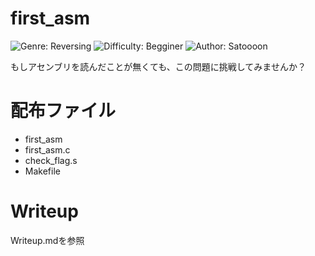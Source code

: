 # first_asm
![Genre: Reversing](https://img.shields.io/badge/genre-Reversing-brightgreen?style=for-the-badge) ![Difficulty: Begginer](https://img.shields.io/badge/difficulty-begginer-brightgreen?style=for-the-badge) ![Author: Satoooon](https://img.shields.io/badge/author-Satoooon-lightgrey?style=for-the-badge) 

もしアセンブリを読んだことが無くても、この問題に挑戦してみませんか？

# 配布ファイル
- first_asm
- first_asm.c
- check_flag.s
- Makefile

# Writeup
Writeup.mdを参照


